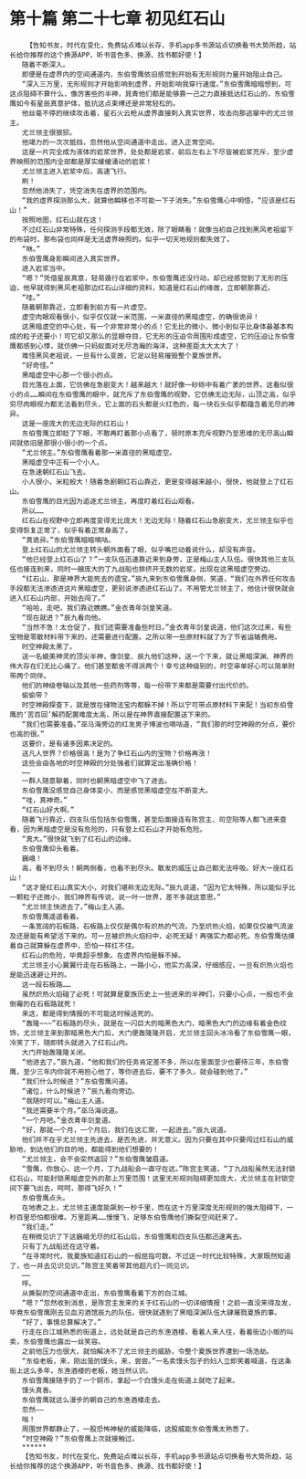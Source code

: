 # 第十篇 第二十七章 初见红石山
        【告知书友，时代在变化，免费站点难以长存，手机app多书源站点切换看书大势所趋，站长给你推荐的这个换源APP，听书音色多、换源、找书都好使！】
       随着不断深入。
       即便是在虚界内的空间通道内，东伯雪鹰依旧感觉到开始有无形规则力量开始阻止自己。
       “深入三万里，无形规则才开始影响到虚界，开始影响我穿行速度。”东伯雪鹰暗暗想到，可这点阻碍不算什么，像厉害些的半神，晁青他们都是能够靠一己之力直接抵达红石山的，东伯雪鹰如今有星辰真意护体，抵抗这点束缚还是非常轻松的。
       他丝毫不停的继续攻击着，星石火云枪从虚界直接刺入真实世界，攻击向那逃窜中的尤兰领主。
       尤兰领主很狼狈。
       他竭力的一次次抵挡，忽然他从空间通道中走出，进入正常空间。
       这是一片完全成为液体的岩浆世界，处处都是岩浆，前后左右上下尽皆被岩浆充斥，至少虚界映照的范围内全部都是厚实缓缓涌动的岩浆！
       尤兰领主进入岩浆中后，高速飞行。
       刷！
       忽然他消失了，凭空消失在虚界的范围内。
       “我的虚界探测那么大，就算他瞬移也不可能一下子消失。”东伯雪鹰心中明悟，“应该是红石山！”
       按照地图，红石山就在这！
       不过红石山非常特殊，任何探测手段都无效，除了眼睛看！就像当初自己找到黑风老祖留下的布袋时，那布袋也同样是无法虚界映照的。似乎一切天地规则都失效了。
       “咻。”
       东伯雪鹰身影瞬间进入真实世界。
       进入岩浆当中。
       “嗯？”凭借星辰真意，轻易遁行在岩浆中，东伯雪鹰还没行动，却已经感觉到了无形的压迫，他早就得到黑风老祖那边红石山详细的资料，知道是红石山的缘故，立即朝那靠近。
       “哇。”
       随着朝那靠近，立即看到前方有一片虚空。
       虚空肉眼观看很小，似乎仅仅就一米范围，一米直径的黑暗虚空，的确很诡异！
       这黑暗虚空的中心处，有一个非常非常小的点！它无比的微小，微小到似乎比身体最基本构成的粒子还要小！可它却又那么的显眼夺目，它无形的压迫令周围形成虚空，它的压迫让东伯雪鹰都感到心悸，就仿佛一只蚂蚁面对无尽浩瀚的海洋，这种差距太大太大了！
       难怪黑风老祖说，一旦有什么变故，它足以轻易摧毁整个夏族世界。
       “好奇怪。”
       黑暗虚空中心那一个很小的点。
       目光落在上面，它仿佛在急剧变大！越来越大！就好像一砂砾中有着广袤的世界。这看似很小的点……瞬间在东伯雪鹰的眼中，就充斥了东伯雪鹰的视野，它仿佛无边无际，山顶之高，似乎穷尽肉眼视力都无法看到尽头，它上面的石头都是火红色的，每一块石头似乎都蕴含着无尽的神异。
       这是一座庞大的无边无际的红石山！
       东伯雪鹰立即眨了下眼，不敢再盯着那小点看了，顿时原本充斥视野乃至思维的无尽高山瞬间就依旧是那很小很小的一个点。
       “尤兰领主。”东伯雪鹰看着那一米直径的黑暗虚空。
       黑暗虚空中正有一个小人。
       在急速朝红石山飞去。
       小人很小，米粒般大！随着急剧朝红石山靠近，更是变得越来越小，很快，他就登上了红石山。
       东伯雪鹰的目光因为追逐尤兰领主，再度盯着红石山观看。
       所以……
       红石山在视野中立即再度变得无比庞大！无边无际！随着红石山急剧变大，尤兰领主似乎也变得恢复正常了，似乎有着正常身高了。
       “真诡异。”东伯雪鹰暗暗嘀咕。
       登上红石山的尤兰领主转头朝外面看了眼，似乎嘴巴动着说什么，却没有声音。
       “他已经登上红石山了？”一支队伍迅速靠近来到身旁，正是梅山主人队伍。很快其他三支队伍也接连到来，同时一艘庞大的丁九战船也排挤开无数的岩浆，出现在这黑暗虚空旁边。
       “红石山，那是神界大能死去的遗宝。”辰九来到东伯雪鹰身侧，笑道，“我们在外界任何攻击手段都无法渗透进这片黑暗虚空，更别说渗透进红石山了。不用管尤兰领主了，他估计很快就会进入红石山内部，开始去闯了。”
       “哈哈，走吧，我们靠近瞧瞧。”金衣青年剑皇笑道。
       “现在就进？”辰九看向他。
       “当然不急！太仓促了，我们还需要准备些时日。”金衣青年剑皇说道，他们这次过来，有些宝物是零散材料带下来的，还需要进行配置。之所以带一些原材料就了为了节省运输费用。
       时空神殿太黑了。
       送一名媲美神灵的顶尖半神，像剑皇、辰九他们这种，送一个下来，就让黑暗深渊、神界的伟大存在们无比心痛了。他们甚至都舍不得派两个！幸亏这种级别的，时空审单好心可以简单附带两个同伴。
       他们的神级卷轴以及其他一些药剂等等，每一份带下来都是需要付出代价的。
       偷偷带？
       时空神殿探查下，就是放在储物法宝内都躲不掉！所以宁可带点原材料下来配！当初东伯雪鹰的‘苦百回’解药配置难度太高，所以是在神界直接配置送下来的。
       “我们也需要准备。”巫马海旁边的红发男子博波也嘀咕道，“我们那的时空神殿的分点，要价也高的很。”
       这要价，是有诸多因素决定的。
       送凡人世界？价格很高！是为了争红石山内的宝物？价格再涨！
       这些会由各地的时空神殿的分处强者们就算定出准确价格！
       ……
       一群人随意聊着，同时也朝黑暗虚空中飞了进去。
       东伯雪鹰没感觉自己身体变小，而是感觉黑暗虚空在不断变大。
       “哇，真神奇。”
       “红石山好大啊。”
       随着飞行靠近，四支队伍包括东伯雪鹰，甚至后面接连有陈宫主、司空阳等人都飞进来查看，因为黑暗虚空是没有危险的，只有登上红石山才开始有危险。
       “真大。”很快就飞到了红石山的边缘。
       东伯雪鹰仰头看着。
       巍峨！
       高，看不到尽头！朝两侧看，也看不到尽头。散发的威压让自己都无法呼吸。好大一座红石山！
       “这才是红石山真实大小，对我们堪称无边无际。”辰九说道，“因为它太特殊，所以能似乎比一颗粒子还微小，我们神界有传说，说一叶一世界，差不多就这意思。”
       “尤兰领主快进去了。”梅山主人道。
       东伯雪鹰遥遥看着。
       一条宽阔的石板路，石板路上仅仅是偶尔有炽热的气流，乃至炽热火焰，如果仅仅被气流波及还是能有希望活下来的。可一旦被炽热火焰扫中，必死无疑！再强实力都必死。东伯雪鹰估摸着自己就算躲在虚界中，恐怕一样扛不住。
       红石山的危险，毕竟超乎想象。在虚界内怕是躲不掉。
       尤兰领主小心翼翼行走在石板路上，一路小心，他实力高深，仔细感应，一旦有炽热火焰也是能迅速避让开的。
       这一段石板路……
       虽然炽热火焰碰了必死！可就算是夏族历史上一些进来的半神们，只要小心点，一般也不会倒霉的在石板路就死！
       来这，都是得到情报的不可能这时候送死的。
       “轰隆~~~”石板路的尽头，就是在一闪巨大的暗黑色大门，暗黑色大门的边缘有着金色纹饰，尤兰领主来到那暗黑色大门后，大门便轰隆隆开启，尤兰领主回头冰冷看了东伯雪鹰一眼，冷笑了下，随即转头就进入了红石山内。
       大门开始轰隆隆关闭。
       “他进去了。”辰九道，“他和我们的任务肯定差不多，所以在里面至少也要待三年，东伯雪鹰，至少三年内你就不用担心他了，等你进去后，要不了多久，就会碰到他了。”
       “我们什么时候进？”东伯雪鹰问道。
       “诸位，什么时候进？”辰九看向旁边。
       “我随时可以。”梅山主人道。
       “我还需要半个月。”巫马海说道。
       “一个月吧。”金衣青年剑皇道。
       “好，那就一个月，一个月后，我们在这汇聚，一起进去。”辰九说道。
       他们并不在乎尤兰领主先进去，是否先进，并无意义。因为只要在其中只要闯过红石山的威胁地，到达他们的目的地，都能得到他们想要的！
       “尤兰领主，会不会突然返回？”东伯雪鹰皱眉道。
       “雪鹰，你放心，这一个月，丁九战船会一直守在这。”陈宫主笑道，“丁九战船虽然无法封锁红石山，可能封锁黑暗虚空外的那上万里范围！这里无形规则阻碍更加庞大，尤兰领主在封锁空间下要飞出去，呵呵，那得飞好久！”
       东伯雪鹰点头。
       在地表之上，尤兰领主速度能飙到一秒千里，而在这十万里深度无形规则的强大阻碍下，一秒百里恐怕都很难。万里距离……慢慢飞，足够东伯雪鹰他们撕裂空间赶来了。
       “我们走。”
       在稍微见识了下这巍峨无尽的红石山后，东伯雪鹰和四支队伍都迅速离去。
       只有丁九战船还在这守着。
       “在寻常时代，我夏族知道红石山的一般屈指可数。不过这一时代比较特殊，大家既然知道了，也一并去见识见识。”陈宫主笑着带其他超凡们一同见识。
       ……
       呼。
       从撕裂的空间通道中走出，东伯雪鹰看着下方的白江城。
       “嗯？”忽然收到消息，是陈宫主发来的关于红石山的一切详细情报！之前一直没来得及发，毕竟东伯雪鹰刚去见血刃酒馆辰九的队伍，很快就遇到了黑暗深渊队伍大肆屠戮夏族的事。
       “好了，事情总算解决了。”
       行走在白江城熟悉的街道上，远处就是自己的东渔酒楼，看着人来人往，看着街边小贩的叫卖，东伯雪鹰也露出一丝笑容。
       之前他压力也很大，就怕解决不了尤兰领主的威胁，令整个夏族世界遭到一场浩劫。
       “东伯老板，来，刚出笼的馒头，来，尝尝。”一名卖馒头包子的妇人立即笑着喊道，在这条街上这么多年，东渔酒楼的老板，她当然认识。
       东伯雪鹰接随手扔了一个铜币，拿起一个白馒头走在街道上就吃了起来。
       馒头真香。
       东伯雪鹰就这么漫步的朝自己的东渔酒楼走去。
       忽然——
       嗡！
       周围世界都静止了，一股恐怖神秘的威能降临，这股威能东伯雪鹰太熟悉了。
       “时空神殿？”东伯雪鹰上次就接触过。
       ******
       【告知书友，时代在变化，免费站点难以长存，手机app多书源站点切换看书大势所趋，站长给你推荐的这个换源APP，听书音色多、换源、找书都好使！】